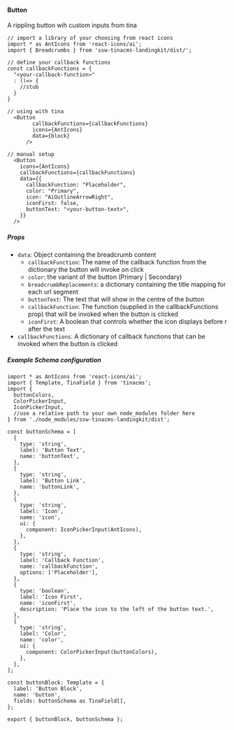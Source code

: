 #### Button

A rippling button wih custom inputs from tina

```tsx
// import a library of your choosing from react icons
import * as AntIcons from 'react-icons/ai';
import { Breadcrumbs } from 'ssw-tinacms-landingkit/dist/';

// define your callback functions
const callbackFunctions = {
  "<your-callback-function>"
  : ()=> {
    //stub
  }
}

// using with tina
  <Button
        callbackFunctions={callbackFunctions}
        icons={AntIcons}
        data={block}
      />

// manual setup
  <Button
    icons={AntIcons}
    callbackFunctions={callbackFunctions}
    data={{
      callbackFunction: "Placeholder",
      color: "Primary",
      icon: "AiOutlineArrowRight",
      iconFirst: false,
      buttonText: "<your-button-text>",
    }}
  />
```

##### Props

- `data`: Object containing the breadcrumb content
  - `callbackFunction`: The name of the callback function from the dictionary the button will invoke on click
  - `color`: the variant of the button (Primary | Secondary)
  - `breadcrumbReplacements`: a dictionary containing the title mapping for each url segment
  - `buttonText`: The text that will show in the centre of the button
  - `callbackFunction`: The function (supplied in the callbackFunctions prop) that will be invoked when the button is clicked
  - `iconFirst`: A boolean that controls whether the icon displays before r after the text
- `callbackFunctions`: A dictionary of callback functions that can be invoked when the button is clicked

##### Example Schema configuration

```tsx
import * as AntIcons from 'react-icons/ai';
import { Template, TinaField } from 'tinacms';
import {
  buttonColors,
  ColorPickerInput,
  IconPickerInput,
  //use a relative path to your own node_modules folder here
} from './node_modules/ssw-tinacms-landingkit/dist';

const buttonSchema = [
  {
    type: 'string',
    label: 'Button Text',
    name: 'buttonText',
  },
  {
    type: 'string',
    label: 'Button Link',
    name: 'buttonLink',
  },
  {
    type: 'string',
    label: 'Icon',
    name: 'icon',
    ui: {
      component: IconPickerInput(AntIcons),
    },
  },
  {
    type: 'string',
    label: 'Callback Function',
    name: 'callbackFunction',
    options: ['Placeholder'],
  },
  {
    type: 'boolean',
    label: 'Icon First',
    name: 'iconFirst',
    description: 'Place the icon to the left of the button text.',
  },
  {
    type: 'string',
    label: 'Color',
    name: 'color',
    ui: {
      component: ColorPickerInput(buttonColors),
    },
  },
];

const buttonBlock: Template = {
  label: 'Button Block',
  name: 'button',
  fields: buttonSchema as TinaField[],
};

export { buttonBlock, buttonSchema };
```
